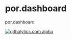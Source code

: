 por.dashboard
=============

por.dashboard

[![githalytics.com alpha](https://cruel-carlota.pagodabox.com/40ad7f5979085f8c8939c9b9b6e4101d "githalytics.com")](http://githalytics.com/getpenelope/por.dashboard)
